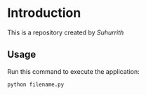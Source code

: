 # Introduction


This is a repository created by *Suhurrith*


## Usage


Run this command to execute the application:


`python filename.py`

 

```
